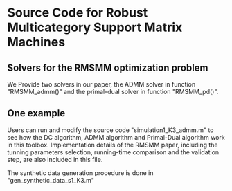 # Source Code for Robust Multicategory Support Matrix Machines

## Solvers for the RMSMM optimization problem
We Provide two solvers in our paper, the ADMM solver in function "RMSMM_admm()" and the primal-dual solver in function "RMSMM_pd()".

## One example
Users can run and modify the source code "simulation1_K3_admm.m" to see how the DC algorithm, ADMM algorithm and Primal-Dual algorithm work in this toolbox. 
Implementation details of the RMSMM paper, including the tunning parameters selection, running-time comparison and the validation step, are also included in this file.

The synthetic data generation procedure is done in "gen_synthetic_data_s1_K3.m"